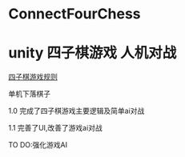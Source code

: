 # ConnectFourChess
unity 四子棋游戏 人机对战
==

[四子棋游戏规则](https://baike.baidu.com/item/%E5%9B%9B%E5%AD%90%E6%A3%8B "四子棋游戏规则")

单机下落棋子

1.0 完成了四子棋游戏主要逻辑及简单ai对战

1.1 完善了UI,改善了游戏ai对战


TO DO:强化游戏AI
